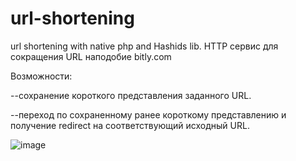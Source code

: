 # url-shortening
url shortening with native php and Hashids lib.
HTTP сервис для сокращения URL наподобие bitly.com


Возможности:


--сохранение короткого представления заданного URL.


--переход по сохраненному ранее короткому представлению и получение redirect на соответствующий исходный URL.


![image](https://user-images.githubusercontent.com/54375241/188922062-f46c819b-d629-4056-87bf-af8d9f49c20d.png)

